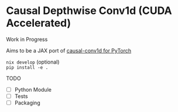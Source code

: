 # Causal Depthwise Conv1d (CUDA Accelerated)

Work in Progress

Aims to be a JAX port of [causal-conv1d for PyTorch](https://github.com/Dao-AILab/causal-conv1d/)


`nix develop` (optional)  
`pip install -e .`  

TODO  

- [ ] Python Module
- [ ] Tests
- [ ] Packaging